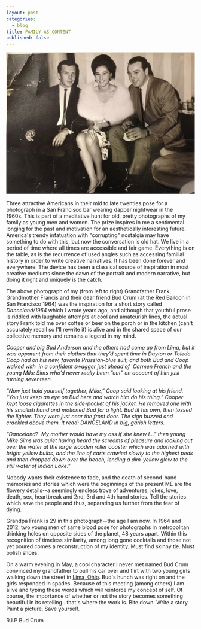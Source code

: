```yaml
---
layout: post
categories: 
  - blog
title: FAMILY AS CONTENT
published: false
---
```


![](/media/family.jpg)

Three attractive Americans in their mid to late twenties pose for a photograph in a San Francisco bar wearing dapper nightwear in the 1960s. This is part of a meditative hunt for old, pretty photographs of my family as young men and women. The prize inspires in me a sentimental longing for the past and motivation for an aesthetically interesting future. America's trendy infatuation with "corrupting" nostalgia may have something to do with this, but now the conversation is old hat. We live in a period of time where all times are accessible and fair game. Everything is on the table, as is the recurrence of used angles such as accessing familial history in order to write creative narratives. It has been done forever and everywhere. The device has been a classical source of inspiration in most creative mediums since the dawn of the portrait and modern narrative, but doing it right and uniquely is the catch.

The above photograph of my (from left to right) Grandfather Frank, Grandmother Francis and their dear friend Bud Crum (at the Red Balloon in San Francisco 1964) was the inspiration for a short story called <em>Danceland/1954</em> which I wrote years ago, and although that youthful prose is riddled with laughable attempts at cool and amateurish lines, the actual story Frank told me over coffee or beer on the porch or in the kitchen (can't accurately recall so I'll rewrite it) is alive and in the shared space of our collective memory and remains a legend in my mind.<!--more-->

<em>Cooper and big Bud Anderson and the others had come up from Lima, but it was apparent from their clothes that they’d spent time in Dayton or Toledo. Coop had on his new, favorite Prussian-blue suit, and both Bud and Coop walked with  in a confident swagger just ahead of  Carmen French and the young Mike Sims who’d never really been “out” on account of him just turning seventeen.</em>

<em>“Now just hold yourself together, Mike,” Coop said looking at his friend. “You just keep an eye on Bud here and watch him do his thing.” Cooper kept loose cigarettes in the side-pocket of his jacket. He removed one with his smallish hand and motioned Bud for a light. Bud lit his own, then tossed the lighter. They were just near the front door. The sign buzzed and crackled above them. It read: DANCELAND in big, garish letters.</em>

<em>“Danceland?  My mother would have my ass if she knew I...” then young Mike Sims was quiet having heard the screams of pleasure and looking out over the water at the large wooden roller coaster which was adorned with bright yellow bulbs, and the line of carts crawled slowly to the highest peak and then dropped down over the beach, lending a dim-yellow glow to the still water of Indian Lake."</em>

Nobody wants their existence to fade, and the death of second-hand memories and stories which were the beginnings of the present ME are the flowery details--a seemingly endless trove of adventures, jokes, love, death, sex, heartbreak and 2nd, 3rd and 4th hand stories. Tell the stories which save the people and thus, separating us further from the fear of dying.

Grandpa Frank is 29 in this photograph--the age I am now. In 1964 and 2012, two young men of same blood pose for photographs in metropolitan drinking holes on opposite sides of the planet, 48 years apart. Within this recognition of timeless similarity, among long gone cocktails and those not yet poured comes a reconstruction of my identity. Must find skinny tie. Must polish shoes.

On a warm evening in May, a cool character I never met named Bud Crum convinced my grandfather to pull his car over and flirt with two young girls walking down the street in <a href="http://en.wikipedia.org/wiki/Lima,_Ohio">Lima, Ohio</a>. Bud's hunch was right on and the girls responded in spades. Because of this meeting (among others) I am alive and typing these words which will reinforce my concept of self. Of course, the importance of whether or not the story becomes something beautiful in its retelling...that's where the work is. Bite down. Write a story. Paint a picture. Save yourself.

R.I.P Bud Crum